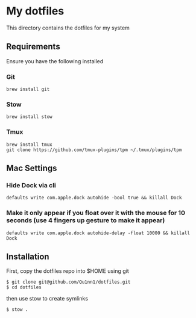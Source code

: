 # My dotfiles

This directory contains the dotfiles for my system

## Requirements

Ensure you have the following installed

### Git

```
brew install git
```

### Stow

```
brew install stow
```

### Tmux

```
brew install tmux
git clone https://github.com/tmux-plugins/tpm ~/.tmux/plugins/tpm
```

## Mac Settings

### Hide Dock via cli

```
defaults write com.apple.dock autohide -bool true && killall Dock
```

### Make it only appear if you float over it with the mouse for 10 seconds (use 4 fingers up gesture to make it appear)

```
defaults write com.apple.dock autohide-delay -float 10000 && killall Dock
```

## Installation

First, copy the dotfiles repo into $HOME using git

```
$ git clone git@github.com/Qu1nn1/dotfiles.git
$ cd dotfiles
```

then use stow to create symlinks

```
$ stow .
```
